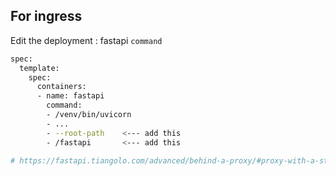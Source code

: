 
## For ingress
Edit the deployment : fastapi `command` 
```bash
spec:
  template:
    spec:
      containers:
      - name: fastapi
        command:
        - /venv/bin/uvicorn
        - ...
        - --root-path    <--- add this
        - /fastapi       <--- add this

# https://fastapi.tiangolo.com/advanced/behind-a-proxy/#proxy-with-a-stripped-path-prefix
```


